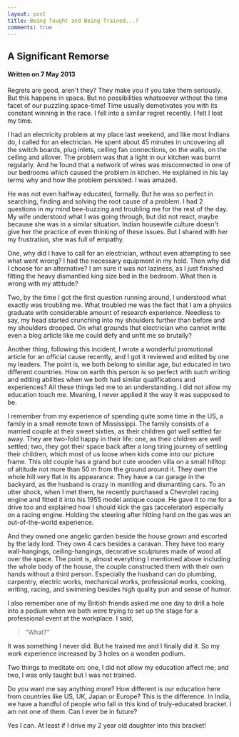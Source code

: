 ```yaml
---
layout: post
title: Being Taught and Being Trained...?
comments: true
---
```


## A Significant Remorse

#### Written on 7 May 2013

Regrets are good, aren't they? They make you if you take them seriously. But this happens in space. But no possibilities whatsoever without the time facet of our puzzling space-time! Time usually demotivates you with its constant winning in the race. I fell into a similar regret recently. I felt I lost my time.

I had an electricity problem at my place last weekend, and like most Indians do, I called for an electrician. He spent about 45 minutes in uncovering all the switch boards, plug inlets, ceiling fan connections, on the walls, on the ceiling and allover. The problem was that a light in our kitchen was burnt regularly. And he found that a network of wires was misconnected in one of our bedrooms which caused the problem in kitchen. He explained in his lay terms why and how the problem persisted. I was amazed.

He was not even halfway educated, formally. But he was so perfect in searching, finding and solving the root cause of a problem. I had 2 questions in my mind bee-buzzing and troubling me for the rest of the day. My wife understood what I was going through, but did not react, maybe because she was in a similar situation. Indian housewife culture doesn't give her the practice of even thinking of these issues. But I shared with her my frustration, she was full of empathy.

One, why did I have to call for an electrician, without even attempting to see what went wrong? I had the necessary equipment in my hold. Then why did I choose for an alternative? I am sure it was not laziness, as I just finished fitting the heavy dismantled king size bed in the bedroom. What then is wrong with my attitude?

Two, by the time I got the first question running around, I understood what exactly was troubling me. What troubled me was the fact that I am a physics graduate with considerable amount of research experience. Needless to say, my head started crunching into my shoulders further than before and my shoulders drooped. On what grounds that electrician who cannot write even a blog article like me could defy and unfit me so brutally?

Another thing, following this incident, I wrote a wonderful promotional article for an official cause recently, and I got it reviewed and edited by one my leaders. The point is, we both belong to similar age, but educated in two different countries. How on earth this person is so perfect with such writing and editing abilities when we both had similar qualifications and experiences? All these things led me to an understanding. I did not allow my education touch me. Meaning, I never applied it the way it was supposed to be.

I remember from my experience of spending quite some time in the US, a family in a small remote town of Mississippi. The family consists of a married couple at their sweet sixties, as their children got well settled far away. They are two-fold happy in their life: one, as their children are well settled; two, they got their space back after a long tiring journey of settling their children, which most of us loose when kids come into our picture frame. This old couple has a grand but cute wooden villa on a small hilltop of altitude not more than 50 m from the ground around it. They own the whole hill very flat in its appearance. They have a car garage in the backyard, as the husband is crazy in mantling and dismantling cars. To an utter shock, when I met them, he recently purchased a Chevrolet racing engine and fitted it into his 1955 model antique coupe. He gave it to me for a drive too and explained how I should kick the gas (accelerator) especially on a racing engine. Holding the steering after hitting hard on the gas was an out-of-the-world experience.

And they owned one angelic garden beside the house grown and escorted by the lady lord. They own 4 cars besides a caravan. They have too many wall-hangings, ceiling-hangings, decorative sculptures made of wood all over the space. The point is, almost everything I mentioned above including the whole body of the house, the couple constructed them with their own hands without a third person. Especially the husband can do plumbing, carpentry, electric works, mechanical works, professional works, cooking, writing, racing, and swimming besides high quality pun and sense of humor.

I also remember one of my British friends asked me one day to drill a hole into a podium when we both were trying to set up the stage for a professional event at the workplace. I said,

> "What?"

It was something I never did. But he trained me and I finally did it. So my work experience increased by 3 holes on a wooden podium.

Two things to meditate on: one, I did not allow my education affect me; and two, I was only taught but I was not trained.

Do you want me say anything more? How different is our education here from countries like US, UK, Japan or Europe? This is the difference. In India, we have a handful of people who fall in this kind of truly-educated bracket. I am not one of them. Can I ever be in future?

Yes I can.  At least if I drive my 2 year old daughter into this bracket!
